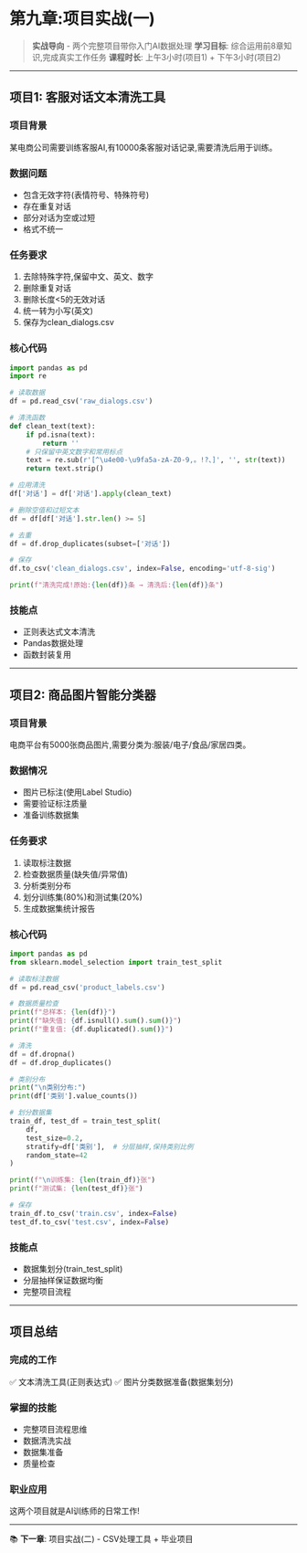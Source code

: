 # 第九章:项目实战(一)

> **实战导向** - 两个完整项目带你入门AI数据处理
> **学习目标**: 综合运用前8章知识,完成真实工作任务
> **课程时长**: 上午3小时(项目1) + 下午3小时(项目2)

---

## 项目1: 客服对话文本清洗工具

### 项目背景
某电商公司需要训练客服AI,有10000条客服对话记录,需要清洗后用于训练。

### 数据问题
- 包含无效字符(表情符号、特殊符号)
- 存在重复对话
- 部分对话为空或过短
- 格式不统一

### 任务要求
1. 去除特殊字符,保留中文、英文、数字
2. 删除重复对话
3. 删除长度<5的无效对话
4. 统一转为小写(英文)
5. 保存为clean_dialogs.csv

### 核心代码
```python
import pandas as pd
import re

# 读取数据
df = pd.read_csv('raw_dialogs.csv')

# 清洗函数
def clean_text(text):
    if pd.isna(text):
        return ''
    # 只保留中英文数字和常用标点
    text = re.sub(r'[^\u4e00-\u9fa5a-zA-Z0-9,。!?、]', '', str(text))
    return text.strip()

# 应用清洗
df['对话'] = df['对话'].apply(clean_text)

# 删除空值和过短文本
df = df[df['对话'].str.len() >= 5]

# 去重
df = df.drop_duplicates(subset=['对话'])

# 保存
df.to_csv('clean_dialogs.csv', index=False, encoding='utf-8-sig')

print(f"清洗完成!原始:{len(df)}条 → 清洗后:{len(df)}条")
```

### 技能点
- 正则表达式文本清洗
- Pandas数据处理
- 函数封装复用

---

## 项目2: 商品图片智能分类器

### 项目背景
电商平台有5000张商品图片,需要分类为:服装/电子/食品/家居四类。

### 数据情况
- 图片已标注(使用Label Studio)
- 需要验证标注质量
- 准备训练数据集

### 任务要求
1. 读取标注数据
2. 检查数据质量(缺失值/异常值)
3. 分析类别分布
4. 划分训练集(80%)和测试集(20%)
5. 生成数据集统计报告

### 核心代码
```python
import pandas as pd
from sklearn.model_selection import train_test_split

# 读取标注数据
df = pd.read_csv('product_labels.csv')

# 数据质量检查
print(f"总样本: {len(df)}")
print(f"缺失值: {df.isnull().sum().sum()}")
print(f"重复值: {df.duplicated().sum()}")

# 清洗
df = df.dropna()
df = df.drop_duplicates()

# 类别分布
print("\n类别分布:")
print(df['类别'].value_counts())

# 划分数据集
train_df, test_df = train_test_split(
    df,
    test_size=0.2,
    stratify=df['类别'],  # 分层抽样,保持类别比例
    random_state=42
)

print(f"\n训练集: {len(train_df)}张")
print(f"测试集: {len(test_df)}张")

# 保存
train_df.to_csv('train.csv', index=False)
test_df.to_csv('test.csv', index=False)
```

### 技能点
- 数据集划分(train_test_split)
- 分层抽样保证数据均衡
- 完整项目流程

---

## 项目总结

### 完成的工作
✅ 文本清洗工具(正则表达式)
✅ 图片分类数据准备(数据集划分)

### 掌握的技能
- 完整项目流程思维
- 数据清洗实战
- 数据集准备
- 质量检查

### 职业应用
这两个项目就是AI训练师的日常工作!

---

📚 **下一章**: 项目实战(二) - CSV处理工具 + 毕业项目
